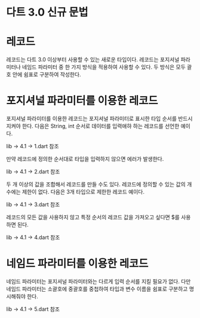 # **다트 3.0 신규 문법**  
# **레코드**  
레코드는 다트 3.0 이상부터 사용할 수 있는 새로운 타입이다. 레코드는 포지셔널 파라미터나 네임드 파라미터 중 한 가지 방식을 
적용하여 사용할 수 있다. 두 방식은 모두 괄호 안에 쉼표로 구분하여 작성한다.  
  
# **포지셔널 파라미터를 이용한 레코드**  
포지셔널 파라미터를 이용한 레코드는 포지셔널 파라미터로 표시한 타입 순서를 반드시 지켜야 한다. 다음은 String, int 순서로 
데이터를 입력애햐 하는 레코드를 선언한 예이다.  
  
lib -> 4.1 -> 1.dart 참조  
  
만약 레코드에 정의한 순서대로 타입을 입력하지 않으면 에러가 발생한다.  
  
lib -> 4.1 -> 2.dart 참조  
  
두 개 이상의 값을 조합해서 레코드를 만들 수도 있다. 레코드에 정의할 수 있는 값의 개수에는 제한이 없다. 다음은 3개 
타입으로 제한한 레코드 예이다.  
  
lib -> 4.1 -> 3.dart 참조  
  
레코드의 모든 값을 사용하지 않고 특정 순서의 레코드 값을 가져오고 싶다면 $를 사용하면 된다.  

lib -> 4.1 -> 4.dart 참조  
  
# **네임드 파라미터를 이용한 레코드**  
네임드 파라미터는 포지셔널 파라미터와는 다르게 입력 순서를 지킬 필요가 없다. 다만 네임드 파라미터는 소괄호에 중괄호를 중첩하여 
타입과 변수 이름을 쉼표로 구분하고 명시해줘야 한다.  
  
lib -> 4.1 -> 5.dart 참조  
  
